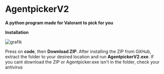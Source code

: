 # AgentpickerV2
**A python program made for Valorant to pick for you**

**Installation**

![grafik](https://user-images.githubusercontent.com/77505322/157698521-273bc74d-4860-41b9-9902-418dd269a875.png)

Press on **code**, then **Download ZIP**.
After installing the ZIP from GitHub, extract the folder to your desired location and run **AgentpickerV2.exe**.
If you cant download the ZIP or Agentpicker.exe isn't in the folder, check your antivirus

